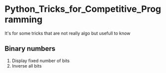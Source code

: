 # Python_Tricks_for_Competitive_Programming
It's for some tricks that are not really algo but usefull to know


## Binary numbers
1. Display fixed number of bits
2. Inverse all bits
